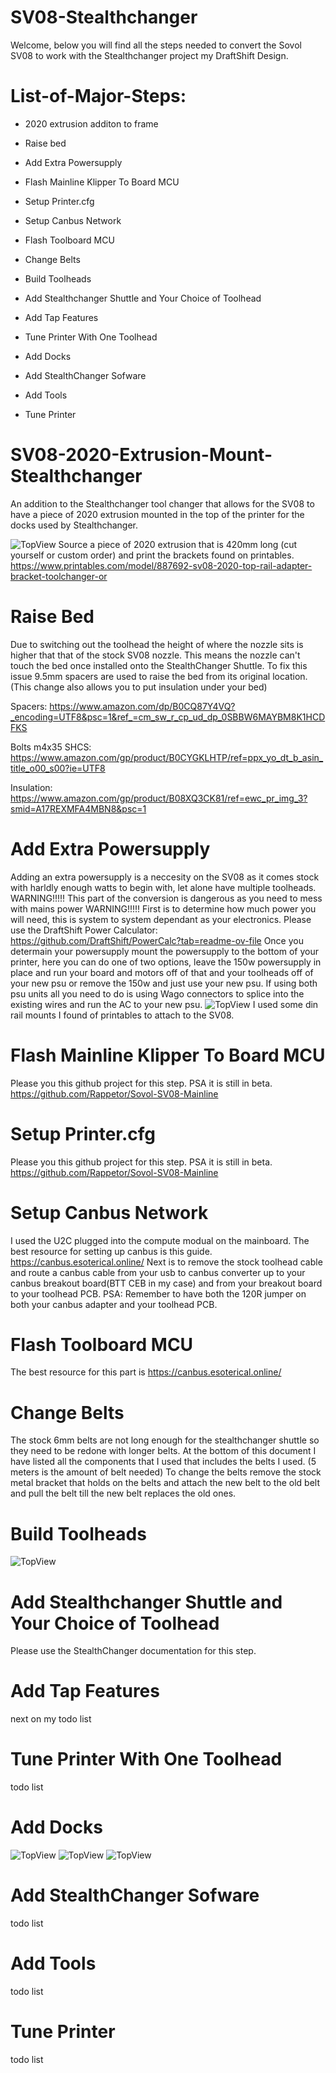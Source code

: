 # SV08-Stealthchanger
Welcome, below you will find all the steps needed to convert the Sovol SV08 to work with the Stealthchanger project my DraftShift Design.

# List-of-Major-Steps:
- 2020 extrusion additon to frame
* Raise bed
+ Add Extra Powersupply
- Flash Mainline Klipper To Board MCU
* Setup Printer.cfg
+ Setup Canbus Network
- Flash Toolboard MCU
* Change Belts
+ Build Toolheads
- Add Stealthchanger Shuttle and Your Choice of Toolhead
* Add Tap Features
+ Tune Printer With One Toolhead
- Add Docks
* Add StealthChanger Sofware
+ Add Tools
- Tune Printer

# SV08-2020-Extrusion-Mount-Stealthchanger
An addition to the Stealthchanger tool changer that allows for the SV08 to have a piece of 2020 extrusion mounted in the top of the printer for the docks used by Stealthchanger.

![TopView](https://github.com/game8078/SV08-2020-Extrusion-Mount-Stealthchanger-/blob/main/photos/TopdownView%231.PNG)
Source a piece of 2020 extrusion that is 420mm long (cut yourself or custom order) and print the brackets found on printables. https://www.printables.com/model/887692-sv08-2020-top-rail-adapter-bracket-toolchanger-or  

# Raise Bed
Due to switching out the toolhead the height of where the nozzle sits is higher that that of the stock SV08 nozzle. This means the nozzle can't touch the bed once installed onto the StealthChanger Shuttle. To fix this issue 9.5mm spacers are used to raise the bed from its original location. (This change also allows you to put insulation under your bed)

Spacers: https://www.amazon.com/dp/B0CQ87Y4VQ?_encoding=UTF8&psc=1&ref_=cm_sw_r_cp_ud_dp_0SBBW6MAYBM8K1HCDFKS 

Bolts m4x35 SHCS: https://www.amazon.com/gp/product/B0CYGKLHTP/ref=ppx_yo_dt_b_asin_title_o00_s00?ie=UTF8 

Insulation: https://www.amazon.com/gp/product/B08XQ3CK81/ref=ewc_pr_img_3?smid=A17REXMFA4MBN8&psc=1 

# Add Extra Powersupply
Adding an extra powersupply is a neccesity on the SV08 as it comes stock with harldly enough watts to begin with, let alone have multiple toolheads. WARNING!!!!! This part of the conversion is dangerous as you need to mess with mains power  WARNING!!!!! First is to determine how much power you will need, this is system to system dependant as your electronics. Please use the DraftShift Power Calculator: https://github.com/DraftShift/PowerCalc?tab=readme-ov-file 
Once you determain your powersupply mount the powersupply to the bottom of your printer, here you can do one of two options, leave the 150w powersupply in place and run your board and motors off of that and your toolheads off of your new psu or remove the 150w and just use your new psu. If using both psu units all you need to do is using Wago connectors to splice into the existing wires and run the AC to your new psu. 
![TopView](https://github.com/game8078/SV08-Stealthchanger/blob/main/photos/Added%20Powersupply.jpg)
I used some din rail mounts I found of printables to attach to the SV08.
# Flash Mainline Klipper To Board MCU
Please you this github project for this step. PSA it is still in beta. https://github.com/Rappetor/Sovol-SV08-Mainline 
# Setup Printer.cfg
Please you this github project for this step. PSA it is still in beta. https://github.com/Rappetor/Sovol-SV08-Mainline 
# Setup Canbus Network
I used the U2C plugged into the compute modual on the mainboard. 
The best resource for setting up canbus is this guide. https://canbus.esoterical.online/ 
Next is to remove the stock toolhead cable and route a canbus cable from your usb to canbus converter up to your canbus breakout board(BTT CEB in my case) and from your breakout board to your toolhead PCB. PSA: Remember to have both the 120R jumper on both your canbus adapter and your toolhead PCB.
# Flash Toolboard MCU
The best resource for this part is https://canbus.esoterical.online/ 
# Change Belts
The stock 6mm belts are not long enough for the stealthchanger shuttle so they need to be redone with longer belts. At the bottom of this document I have listed all the components that I used that includes the belts I used. (5 meters is the amount of belt needed)
To change the belts remove the stock metal bracket that holds on the belts and attach the new belt to the old belt and pull the belt till the new belt replaces the old ones. 
# Build Toolheads
![TopView](https://github.com/game8078/SV08-2020-Extrusion-Mount-Stealthchanger-/blob/main/photos/Hummingbird%20Extruder.jpg)
# Add Stealthchanger Shuttle and Your Choice of Toolhead
Please use the StealthChanger documentation for this step.
# Add Tap Features
next on my todo list
# Tune Printer With One Toolhead
todo list
# Add Docks
![TopView](https://github.com/game8078/SV08-2020-Extrusion-Mount-Stealthchanger-/blob/main/photos/Modular%20Docks%20on%202020%20Extrusion.jpg)
![TopView](https://github.com/game8078/SV08-2020-Extrusion-Mount-Stealthchanger-/blob/main/photos/Front%20Modular%20Docks%20with%20Tools.jpg)
![TopView](https://github.com/game8078/SV08-2020-Extrusion-Mount-Stealthchanger-/blob/main/photos/Modular%20Docks%20With%20Tools.jpg)
# Add StealthChanger Sofware
todo list
# Add Tools
todo list
# Tune Printer
todo list
